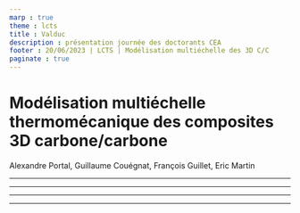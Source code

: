 ```yaml
---
marp : true
theme : lcts
title : Valduc
description : présentation journée des doctorants CEA
footer : 20/06/2023 | LCTS | Modélisation multiéchelle des 3D C/C
paginate : true
---
```

<!-- _class: title -->
# Modélisation multiéchelle thermomécanique des composites 3D carbone/carbone

Alexandre Portal, Guillaume Couégnat, François Guillet, Eric Martin

---

---

---

---

